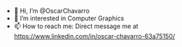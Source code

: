 - 👋 Hi, I’m @OscarChavarro
- 👀 I’m interested in Computer Graphics
- 📫 How to reach me: Direct message me at https://www.linkedin.com/in/oscar-chavarro-63a75150/

<!---
SithMasterBDSM/SithMasterBDSM is a ✨ special ✨ repository because its `README.md` (this file) appears on your GitHub profile.
You can click the Preview link to take a look at your changes.
--->
